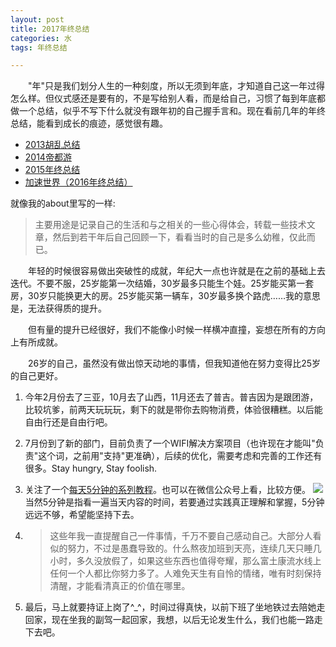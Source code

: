 ```yaml
---
layout: post
title: 2017年终总结
categories: 水
tags: 年终总结

---
```


　　"年"只是我们划分人生的一种刻度，所以无须到年底，才知道自己这一年过得怎么样。但仪式感还是要有的，不是写给别人看，而是给自己，习惯了每到年底都做一个总结，似乎不写下什么就没有跟年初的自己握手言和。现在看前几年的年终总结，能看到成长的痕迹，感觉很有趣。

- [2013胡乱总结](http://ixjx.github.io/blog/2014-01-14/2013%E8%83%A1%E4%B9%B1%E6%80%BB%E7%BB%93/)
- [2014帝都游](http://ixjx.github.io/blog/2014-12-30/2014%E5%B8%9D%E9%83%BD%E6%B8%B8/)
- [2015年终总结](http://ixjx.github.io/blog/2015-12-19/2015%E5%B9%B4%E7%BB%88%E6%80%BB%E7%BB%93/)
- [加速世界（2016年终总结）](http://ixjx.github.io/blog/2016-12-21/%E5%8A%A0%E9%80%9F%E4%B8%96%E7%95%8C/)

就像我的about里写的一样:
> 主要用途是记录自己的生活和与之相关的一些心得体会，转载一些技术文章，然后到若干年后自己回顾一下，看看当时的自己是多么幼稚，仅此而已。

　　年轻的时候很容易做出突破性的成就，年纪大一点也许就是在之前的基础上去迭代。不要不服，25岁能第一次结婚，30岁最多只能生个娃。25岁能买第一套房，30岁只能换更大的房。25岁能买第一辆车，30岁最多换个路虎……我的意思是，无法获得质的提升。

　　但有量的提升已经很好，我们不能像小时候一样横冲直撞，妄想在所有的方向上有所成就。

　　26岁的自己，虽然没有做出惊天动地的事情，但我知道他在努力变得比25岁的自己更好。

1. 今年2月份去了三亚，10月去了山西，11月还去了普吉。普吉因为是跟团游，比较坑爹，前两天玩玩玩，剩下的就是带你去购物消费，体验很糟糕。以后能自由行还是自由行吧。

2. 7月份到了新的部门，目前负责了一个WIFI解决方案项目（也许现在才能叫"负责"这个词，之前用"支持"更准确），后续的优化，需要考虑和完善的工作还有很多。Stay hungry, Stay foolish.

3. 关注了一个[每天5分钟的系列教程](http://www.cnblogs.com/CloudMan6/p/5224114.html)。也可以在微信公众号上看，比较方便。
![](http://shurriklab.qiniudn.com/rsbv9iwvy2lw6o3p51av7pg5jy.png)
当然5分钟是指看一遍当天内容的时间，若要通过实践真正理解和掌握，5分钟远远不够，希望能坚持下去。
  
4. > 这些年我一直提醒自己一件事情，千万不要自己感动自己。大部分人看似的努力，不过是愚蠢导致的。什么熬夜加班到天亮，连续几天只睡几小时，多久没放假了，如果这些东西也值得夸耀，那么富土康流水线上任何一个人都比你努力多了。人难免天生有自怜的情绪，唯有时刻保持清醒，才能看清真正的价值在哪里。

5. 最后，马上就要持证上岗了^_^，时间过得真快，以前下班了坐地铁过去陪她走回家，现在坐我的副驾一起回家，我想，以后无论发生什么，我们也能一路走下去吧。